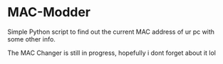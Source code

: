 # MAC-Modder
Simple Python script to find out the current MAC address of ur pc with some other info.

The MAC Changer is still in progress, hopefully i dont forget about it lol

